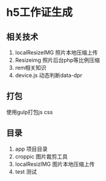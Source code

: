 # h5工作证生成

## 相关技术

1. localResizeIMG 照片本地压缩上传
2. Resizeimg 照片后台php等比例压缩
3. rem相关知识
4. device.js 动态判断data-dpr

## 打包

使用gulp打包js css


## 目录

1. app 项目目录
2. croppic 图片裁剪工具
3. localResizIMG 图片本地压缩上传
4. test 测试